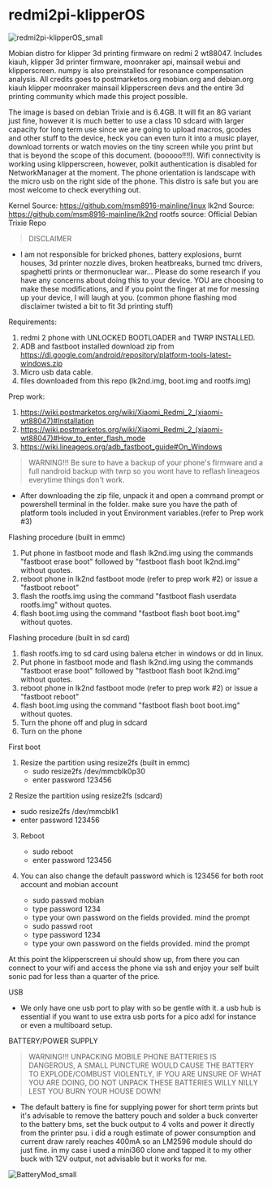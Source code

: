 # redmi2pi-klipperOS

![redmi2pi-klipperOS_small](https://github.com/setville/redmi2pi-klipperOS/assets/168615479/5c24a2ae-8f96-4369-ad7d-7c4667ee7b0e)

Mobian distro for klipper 3d printing firmware on redmi 2 wt88047.
Includes kiauh, klipper 3d printer firmware, moonraker api, mainsail webui and klipperscreen.
numpy is also preinstalled for resonance compensation analysis.
All credits goes to postmarketos.org mobian.org and debian.org kiauh klipper moonraker mainsail klipperscreen devs and the entire 3d printing community which made this project possible.

The image is based on debian Trixie and is 6.4GB. It will fit an 8G variant just fine, however it is much better to use a class 10 sdcard with larger capacity for long term use since we are going to upload macros, gcodes and other stuff to the device, heck you can even turn it into a music player, download torrents or watch movies on the tiny screen while you print but that is beyond the scope of this document. (booooo!!!!). Wifi connectivity is working using klipperscreen, however, polkit authentication is disabled for NetworkManager at the moment. The phone orientation is landscape with the micro usb on the right side of the phone. This distro is safe but you are most welcome to check everything out.

Kernel Source: https://github.com/msm8916-mainline/linux
lk2nd Source: https://github.com/msm8916-mainline/lk2nd
rootfs source: Official Debian Trixie Repo

>DISCLAIMER
- I am not responsible for bricked phones, battery explosions, burnt houses, 3d printer nozzle dives, broken heatbreaks, burned tmc drivers, spaghetti prints or thermonuclear war... Please do some research if you have any concerns about doing this to your device. YOU are choosing to make these modifications, and if you point the finger at me for messing up your device, I will laugh at you. (common phone flashing mod disclaimer twisted a bit to fit 3d printing stuff) 

Requirements:
1. redmi 2 phone with UNLOCKED BOOTLOADER and TWRP INSTALLED.
2. ADB and fastboot installed download zip from https://dl.google.com/android/repository/platform-tools-latest-windows.zip
3. Micro usb data cable.
4. files downloaded from this repo (lk2nd.img, boot.img and rootfs.img)

Prep work:
1. https://wiki.postmarketos.org/wiki/Xiaomi_Redmi_2_(xiaomi-wt88047)#Installation
2. https://wiki.postmarketos.org/wiki/Xiaomi_Redmi_2_(xiaomi-wt88047)#How_to_enter_flash_mode
3. https://wiki.lineageos.org/adb_fastboot_guide#On_Windows

>WARNING!!! Be sure to have a backup of your phone's firmware and a full nandroid backup with twrp so you wont have to reflash lineageos everytime things don't work.
- After downloading the zip file, unpack it and open a command prompt or powershell terminal in the folder. make sure you have the path of platform tools included in yout Environment variables.(refer to Prep work #3)

Flashing procedure (built in emmc)
1. Put phone in fastboot mode and flash lk2nd.img using the commands "fastboot erase boot" followed by "fastboot flash boot lk2nd.img" without quotes.
2. reboot phone in lk2nd fastboot mode (refer to prep work #2) or issue a "fastboot reboot"
3. flash the rootfs.img using the command "fastboot flash userdata rootfs.img" without quotes.
4. flash boot.img using the command "fastboot flash boot boot.img" without quotes.

Flashing procedure (built in sd card)
1. flash rootfs.img to sd card using balena etcher in windows or dd in linux.
2. Put phone in fastboot mode and flash lk2nd.img using the commands "fastboot erase boot" followed by "fastboot flash boot lk2nd.img" without quotes.
3. reboot phone in lk2nd fastboot mode (refer to prep work #2) or issue a "fastboot reboot"
4. flash boot.img using the command "fastboot flash boot boot.img" without quotes.
5. Turn the phone off and plug in sdcard
6. Turn on the phone

First boot
1. Resize the partition using resize2fs (built in emmc)
   - sudo resize2fs /dev/mmcblk0p30
   - enter password 123456

2 Resize the partition using resize2fs (sdcard)
   - sudo resize2fs /dev/mmcblk1
   - enter password 123456

3. Reboot
   - sudo reboot
   - enter password 123456
   
5. You can also change the default password which is 123456 for both root account and mobian account
   - sudo passwd mobian
   - type password 1234
   - type your own password on the fields provided. mind the prompt
   - sudo passwd root
   - type password 1234
   - type your own password on the fields provided. mind the prompt
   
At this point the klipperscreen ui should show up, from there you can connect to your wifi and access the phone via ssh and enjoy your self built sonic pad for less than a quarter of the price. 

USB
- We only have one usb port to play with so be gentle with it. a usb hub is essential if you want to use extra usb ports for a pico adxl for instance or even a multiboard setup. 

BATTERY/POWER SUPPLY

>WARNING!!! UNPACKING MOBILE PHONE BATTERIES IS DANGEROUS, A SMALL PUNCTURE WOULD CAUSE THE BATTERY TO EXPLODE/COMBUST VIOLENTLY, IF YOU ARE UNSURE OF WHAT YOU ARE DOING, DO NOT UNPACK THESE BATTERIES WILLY NILLY LEST YOU BURN YOUR HOUSE DOWN!

- The default battery is fine for supplying power for short term prints but it's advisable to remove the battery pouch and solder a buck converter to the battery bms, set the buck output to 4 volts and power it directly from the printer psu. i did a rough estimate of power consumption and current draw rarely reaches 400mA so an LM2596 module should do just fine. in my case i used a mini360 clone and tapped it to my other buck with 12V output, not advisable but it works for me.

![BatteryMod_small](https://github.com/setville/redmi2pi-klipperOS/assets/168615479/9244633e-c4f7-492a-9eb8-3f63d427bbda)

